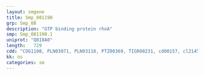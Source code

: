 ```yaml
---
layout: smgene
title: Smp_081190
grp: Smp_08
description: "GTP binding protein rhoA"
smp: Smp_081190.1
uniprot: "Q8I8A0"
length:   729
cdd: "COG1100, PLN03071, PLN03118, PTZ00369, TIGR00231, cd00157, cl21455, pfam00071, pfam08477, smart00174, smart00176"
kk: ns
categories: sm
---
```

